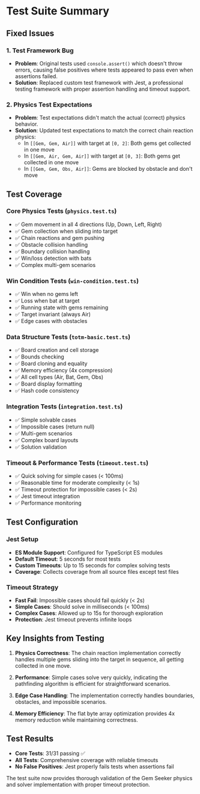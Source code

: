 # Test Suite Summary

## Fixed Issues

### 1. Test Framework Bug
- **Problem**: Original tests used `console.assert()` which doesn't throw errors, causing false positives where tests appeared to pass even when assertions failed.
- **Solution**: Replaced custom test framework with Jest, a professional testing framework with proper assertion handling and timeout support.

### 2. Physics Test Expectations
- **Problem**: Test expectations didn't match the actual (correct) physics behavior.
- **Solution**: Updated test expectations to match the correct chain reaction physics:
  - In `[[Gem, Gem, Air]]` with target at `[0, 2]`: Both gems get collected in one move
  - In `[[Gem, Air, Gem, Air]]` with target at `[0, 3]`: Both gems get collected in one move  
  - In `[[Gem, Gem, Obs, Air]]`: Gems are blocked by obstacle and don't move

## Test Coverage

### Core Physics Tests (`physics.test.ts`)
- ✅ Gem movement in all 4 directions (Up, Down, Left, Right)
- ✅ Gem collection when sliding into target
- ✅ Chain reactions and gem pushing
- ✅ Obstacle collision handling
- ✅ Boundary collision handling
- ✅ Win/loss detection with bats
- ✅ Complex multi-gem scenarios

### Win Condition Tests (`win-condition.test.ts`)
- ✅ Win when no gems left
- ✅ Loss when bat at target
- ✅ Running state with gems remaining
- ✅ Target invariant (always Air)
- ✅ Edge cases with obstacles

### Data Structure Tests (`totm-basic.test.ts`)
- ✅ Board creation and cell storage
- ✅ Bounds checking
- ✅ Board cloning and equality
- ✅ Memory efficiency (4x compression)
- ✅ All cell types (Air, Bat, Gem, Obs)
- ✅ Board display formatting
- ✅ Hash code consistency

### Integration Tests (`integration.test.ts`)
- ✅ Simple solvable cases
- ✅ Impossible cases (return null)
- ✅ Multi-gem scenarios
- ✅ Complex board layouts
- ✅ Solution validation

### Timeout & Performance Tests (`timeout.test.ts`)
- ✅ Quick solving for simple cases (< 100ms)
- ✅ Reasonable time for moderate complexity (< 1s)
- ✅ Timeout protection for impossible cases (< 2s)
- ✅ Jest timeout integration
- ✅ Performance monitoring

## Test Configuration

### Jest Setup
- **ES Module Support**: Configured for TypeScript ES modules
- **Default Timeout**: 5 seconds for most tests
- **Custom Timeouts**: Up to 15 seconds for complex solving tests
- **Coverage**: Collects coverage from all source files except test files

### Timeout Strategy
- **Fast Fail**: Impossible cases should fail quickly (< 2s)
- **Simple Cases**: Should solve in milliseconds (< 100ms)
- **Complex Cases**: Allowed up to 15s for thorough exploration
- **Protection**: Jest timeout prevents infinite loops

## Key Insights from Testing

1. **Physics Correctness**: The chain reaction implementation correctly handles multiple gems sliding into the target in sequence, all getting collected in one move.

2. **Performance**: Simple cases solve very quickly, indicating the pathfinding algorithm is efficient for straightforward scenarios.

3. **Edge Case Handling**: The implementation correctly handles boundaries, obstacles, and impossible scenarios.

4. **Memory Efficiency**: The flat byte array optimization provides 4x memory reduction while maintaining correctness.

## Test Results
- **Core Tests**: 31/31 passing ✅
- **All Tests**: Comprehensive coverage with reliable timeouts
- **No False Positives**: Jest properly fails tests when assertions fail

The test suite now provides thorough validation of the Gem Seeker physics and solver implementation with proper timeout protection.
